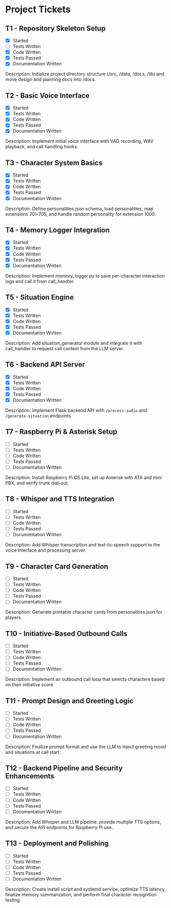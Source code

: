 # Project Tickets

## T1 - Repository Skeleton Setup
- [x] Started
- [ ] Tests Written
- [x] Code Written
- [x] Tests Passed
- [x] Documentation Written

Description: Initialize project directory structure (/src, /data, /docs, /lib) and move design and planning docs into /docs.

## T2 - Basic Voice Interface
- [x] Started
- [x] Tests Written
- [x] Code Written
- [x] Tests Passed
- [x] Documentation Written

Description: Implement initial voice interface with VAD recording, WAV playback, and call handling hooks.

## T3 - Character System Basics
- [x] Started
- [x] Tests Written
- [x] Code Written
- [x] Tests Passed
- [x] Documentation Written

Description: Define personalities.json schema, load personalities, map extensions 701-705, and handle random personality for extension 1000.

## T4 - Memory Logger Integration
- [x] Started
- [x] Tests Written
- [x] Code Written
- [x] Tests Passed
- [x] Documentation Written

Description: Implement memory_logger.py to save per-character interaction logs and call it from call_handler.

## T5 - Situation Engine
- [x] Started
- [x] Tests Written
- [x] Code Written
- [x] Tests Passed
- [x] Documentation Written

Description: Add situation_generator module and integrate it with call_handler to request call context from the LLM server.

## T6 - Backend API Server
- [x] Started
- [x] Tests Written
- [x] Code Written
- [x] Tests Passed
- [x] Documentation Written

Description: Implement Flask backend API with `/process-audio` and `/generate-situation` endpoints.

## T7 - Raspberry Pi & Asterisk Setup
- [ ] Started
- [ ] Tests Written
- [ ] Code Written
- [ ] Tests Passed
- [ ] Documentation Written

Description: Install Raspberry Pi OS Lite, set up Asterisk with ATA and mini PBX, and verify trunk dial-out.

## T8 - Whisper and TTS Integration
- [ ] Started
- [ ] Tests Written
- [ ] Code Written
- [ ] Tests Passed
- [ ] Documentation Written

Description: Add Whisper transcription and text-to-speech support to the voice interface and processing server.

## T9 - Character Card Generation
- [ ] Started
- [ ] Tests Written
- [ ] Code Written
- [ ] Tests Passed
- [ ] Documentation Written

Description: Generate printable character cards from personalities.json for players.

## T10 - Initiative-Based Outbound Calls
- [ ] Started
- [ ] Tests Written
- [ ] Code Written
- [ ] Tests Passed
- [ ] Documentation Written

Description: Implement an outbound call loop that selects characters based on their initiative score.

## T11 - Prompt Design and Greeting Logic
- [ ] Started
- [ ] Tests Written
- [ ] Code Written
- [ ] Tests Passed
- [ ] Documentation Written

Description: Finalize prompt format and use the LLM to inject greeting mood and situations at call start.

## T12 - Backend Pipeline and Security Enhancements
- [ ] Started
- [ ] Tests Written
- [ ] Code Written
- [ ] Tests Passed
- [ ] Documentation Written

Description: Add Whisper and LLM pipeline, provide multiple TTS options, and secure the API endpoints for Raspberry Pi use.

## T13 - Deployment and Polishing
- [ ] Started
- [ ] Tests Written
- [ ] Code Written
- [ ] Tests Passed
- [ ] Documentation Written

Description: Create install script and systemd service, optimize TTS latency, finalize memory summarization, and perform final character recognition testing.
